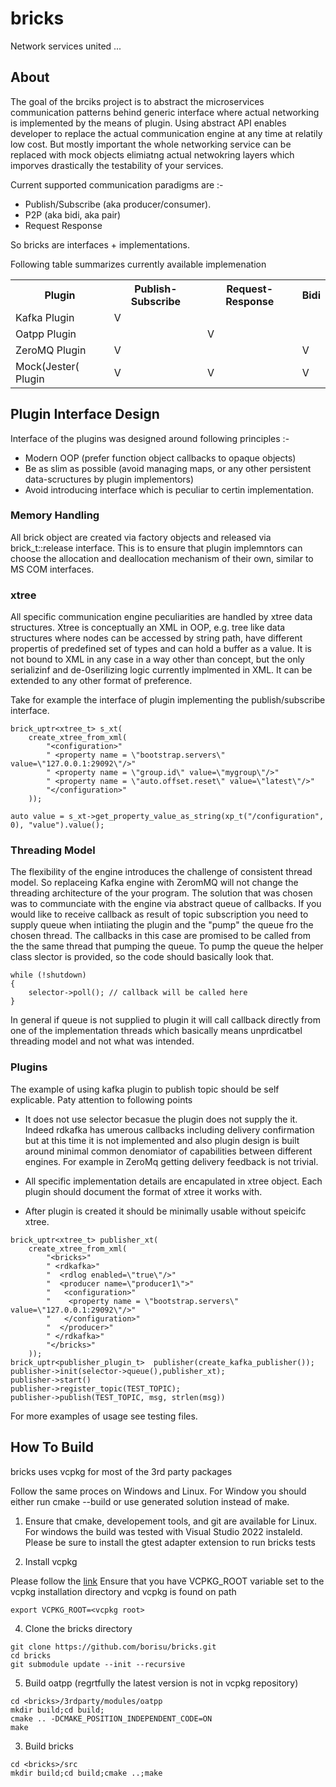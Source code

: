 # bricks
Network services united ...

## About 

The goal of the brciks project is to abstract the microservices communication patterns behind generic interface where actual networking is implemented by the means of plugin. Using abstract API enables developer to replace the actual communication engine at any time at relatily low cost. But mostly important the whole networking service can be replaced with mock objects elimiatng actual netwokring layers which imporves drastically the testability of your services.

Current supported communication paradigms are :-
- Publish/Subscribe (aka producer/consumer).
- P2P (aka bidi, aka pair) 
- Request Response 

So bricks are interfaces + implementations. 

Following table summarizes currently available implemenation


<table>
  <tr>
    <th>Plugin</th>
    <th>Publish-Subscribe</th>
    <th>Request-Response</th>
    <th>Bidi</th>
  </tr>
  <tr>
    <td>Kafka Plugin</td>
    <td>V</td>
    <td></td>
    <td></td>
  </tr>
    <td>Oatpp Plugin</td>
    <td></td>
    <td>V</td>
    <td></td>
  </tr>
  </tr>
    <td>ZeroMQ Plugin</td>
    <td>V</td>
    <td></td>
    <td>V</td>
  </tr>
  </tr>
    <td>Mock(Jester( Plugin</td>
    <td>V</td>
    <td>V</td>
    <td>V</td>
  </tr>
</table>

## Plugin Interface Design 

Interface of the plugins was designed around following principles :-
- Modern OOP (prefer function object callbacks to opaque objects)
- Be as slim as possible (avoid managing maps, or any other persistent data-scructures by plugin implementors)
- Avoid introducing interface which is peculiar to certin implementation.
  
### Memory Handling

All brick object are created via factory objects and released via brick_t::release interface. This is to ensure that plugin implemntors can choose the allocation and deallocation mechanism of their own, similar to MS COM interfaces.

### xtree 
All specific communication engine peculiarities are handled by xtree data structures. Xtree is conceptually an XML in OOP, e.g. tree like data structures where nodes can be accessed by string path, have different propertis of predefined set of types  and can hold a buffer as a value. It is not bound to XML in any case in a way other than concept, but the only serializinf and de-0serilizing logic currently implmented in XML. It can be extended to any other format of preference.

Take for example the interface of plugin implementing the publish/subscribe interface.

```
brick_uptr<xtree_t> s_xt(
	create_xtree_from_xml(
		"<configuration>"
		" <property name = \"bootstrap.servers\" value=\"127.0.0.1:29092\"/>"
		" <property name = \"group.id\" value=\"mygroup\"/>"
		" <property name = \"auto.offset.reset\" value=\"latest\"/>"
		"</configuration>"
	));

auto value = s_xt->get_property_value_as_string(xp_t("/configuration", 0), "value").value();
```
### Threading Model 

The flexibility of the engine introduces the challenge of consistent thread model. So replaceing Kafka engine with ZeromMQ will not change the threading architecture of the your program. The solution that was chosen was to communciate with the engine via abstract queue of callbacks. If you would like to receive callback as result of topic subscription you need to supply queue when intiiating the plugin and the "pump" the queue fro the chosen thread. The callbacks in this case are promised to be called from the the same thread that pumping the queue. To pump the queue the helper class slector is provided, so the code should basically look that. 

```
while (!shutdown)
{
	selector->poll(); // callback will be called here
}
```

In general if queue is not supplied to plugin it will call callback directly from one of the implementation threads which basically means unprdicatbel threading model and not what was intended.

### Plugins 

The example of using kafka plugin to publish topic should be self explicable. Paty attention to following points

- It does not use selector becasue the plugin does not supply the it. Indeed rdkafka has umerous callbacks including delivery confirmation but at this time it is not implemented and also plugin design is built around minimal common denomiator of capabilities between different engines. For example in ZeroMq getting delivery feedback is not trivial.

- All specific implementation details are encapulated in xtree object. Each plugin should document the format of xtree it works with.
  
- After plugin is created it should be minimally usable without speicifc xtree.  

```
brick_uptr<xtree_t> publisher_xt(
	create_xtree_from_xml(
		"<bricks>"
		" <rdkafka>"
		"  <rdlog enabled=\"true\"/>"
		"  <producer name=\"producer1\">"
		"   <configuration>"
		"    <property name = \"bootstrap.servers\" value=\"127.0.0.1:29092\"/>"
		"   </configuration>"
		"  </producer>"
		" </rdkafka>"
		"</bricks>"
	));
brick_uptr<publisher_plugin_t>  publisher(create_kafka_publisher());
publisher->init(selector->queue(),publisher_xt);
publisher->start()
publisher->register_topic(TEST_TOPIC);
publisher->publish(TEST_TOPIC, msg, strlen(msg))
```

For more examples of usage see testing files.


## How To Build

bricks uses vcpkg for most of the 3rd party packages 

Follow the same proces on Windows and Linux. For Window you should either run cmake --build or use generated solution instead of make.

1. Ensure that cmake, developement tools, and git are available for Linux. For windows the build was tested with Visual Studio 2022 instaleld. Please be sure to install the gtest adapter extension to run bricks tests

3. Install vcpkg
   
Please follow the [link](https://learn.microsoft.com/en-us/vcpkg/get_started/get-started?pivots=shell-cmd) 
Ensure that you have VCPKG_ROOT variable set to the vcpkg installation directory and vcpkg is found on path
```
export VCPKG_ROOT=<vcpkg root>
```
4. Clone the bricks directory
```
git clone https://github.com/borisu/bricks.git
cd bricks
git submodule update --init --recursive
```
5. Build oatpp (regrtfully the latest version is not in vcpkg repository)
```
cd <bricks>/3rdparty/modules/oatpp
mkdir build;cd build;
cmake .. -DCMAKE_POSITION_INDEPENDENT_CODE=ON
make
```
3. Build bricks
```
cd <bricks>/src
mkdir build;cd build;cmake ..;make
```
